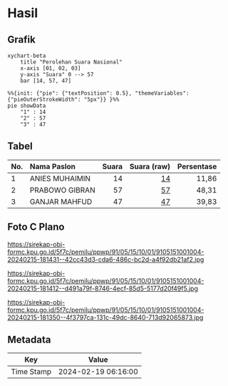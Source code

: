 # Hasil

## Grafik

```mermaid
xychart-beta
    title "Perolehan Suara Nasional"
    x-axis [01, 02, 03]
    y-axis "Suara" 0 --> 57
    bar [14, 57, 47]
```

```mermaid
%%{init: {"pie": {"textPosition": 0.5}, "themeVariables": {"pieOuterStrokeWidth": "5px"}} }%%
pie showData
    "1" : 14
    "2" : 57
    "3" : 47
```

## Tabel

| No. | Nama Paslon    | Suara | Suara (raw) | Persentase |
|:--- |:-------------- | -----:| -----------:| ----------:|
| 1   | ANIES MUHAIMIN | 14    | [14][p-1]   | 11,86      |
| 2   | PRABOWO GIBRAN | 57    | [57][p-2]   | 48,31      |
| 3   | GANJAR MAHFUD  | 47    | [47][p-3]   | 39,83      |


[p-1]: https://github.com/gigit-pemilu/pemilu-2024/blob/main/pilpres/hitung-suara/sub/91-papua/sub/05-kepulauan-yapen/sub/15-anotaurei/sub/1001-anatorei/sub/004-tps/sub/paslon-1.txt
[p-2]: https://github.com/gigit-pemilu/pemilu-2024/blob/main/pilpres/hitung-suara/sub/91-papua/sub/05-kepulauan-yapen/sub/15-anotaurei/sub/1001-anatorei/sub/004-tps/sub/paslon-2.txt
[p-3]: https://github.com/gigit-pemilu/pemilu-2024/blob/main/pilpres/hitung-suara/sub/91-papua/sub/05-kepulauan-yapen/sub/15-anotaurei/sub/1001-anatorei/sub/004-tps/sub/paslon-3.txt

## Foto C Plano

https://sirekap-obj-formc.kpu.go.id/5f7c/pemilu/ppwp/91/05/15/10/01/9105151001004-20240215-181431--42cc43d3-cda6-486c-bc2d-a4f92db21af2.jpg

https://sirekap-obj-formc.kpu.go.id/5f7c/pemilu/ppwp/91/05/15/10/01/9105151001004-20240215-181412--d491a79f-8746-4ecf-85d5-5177d20f49f5.jpg

https://sirekap-obj-formc.kpu.go.id/5f7c/pemilu/ppwp/91/05/15/10/01/9105151001004-20240215-181350--4f3797ca-131c-49dc-8640-713d92065873.jpg


## Metadata

| Key        | Value               |
| ---------- | ------------------- |
| Time Stamp | 2024-02-19 06:16:00 |



